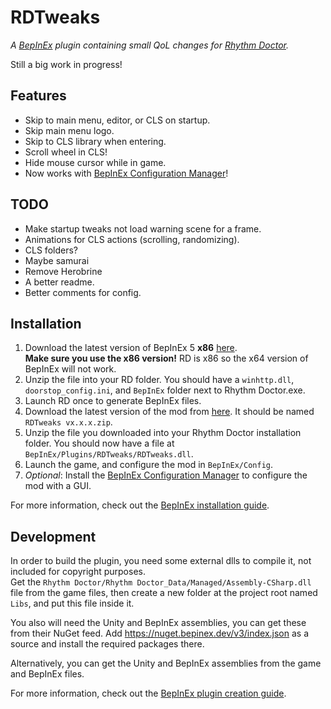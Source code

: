 # RDTweaks
*A [BepInEx](https://github.com/BepInEx/BepInEx) plugin containing small QoL changes for [Rhythm Doctor](https://rhythmdr.com/).*

Still a big work in progress!


## Features
- Skip to main menu, editor, or CLS on startup.
- Skip main menu logo.
- Skip to CLS library when entering.
- Scroll wheel in CLS!
- Hide mouse cursor while in game.
- Now works with [BepInEx Configuration Manager](https://github.com/BepInEx/BepInEx.ConfigurationManager)!

## TODO
- Make startup tweaks not load warning scene for a frame.
- Animations for CLS actions (scrolling, randomizing).
- CLS folders?
- Maybe samurai
- Remove Herobrine
- A better readme.
- Better comments for config.

## Installation
1. Download the latest version of BepInEx 5 **x86** [here](https://github.com/BepInEx/BepInEx/releases). \
**Make sure you use the x86 version!** RD is x86 so the x64 version of BepInEx will not work.
2. Unzip the file into your RD folder. You should have a `winhttp.dll`, `doorstop_config.ini`, and `BepInEx` folder next to Rhythm Doctor.exe.
3. Launch RD once to generate BepInEx files.
4. Download the latest version of the mod from [here](https://github.com/huantianad/RDTweaks/releases). It should be named `RDTweaks vx.x.x.zip`.
5. Unzip the file you downloaded into your Rhythm Doctor installation folder. You should now have a file at `BepInEx/Plugins/RDTweaks/RDTweaks.dll`.
6. Launch the game, and configure the mod in `BepInEx/Config`.
7. *Optional*: Install the [BepInEx Configuration Manager](https://github.com/BepInEx/BepInEx.ConfigurationManager) to configure the mod with a GUI.

For more information, check out the [BepInEx installation guide](https://docs.bepinex.dev/articles/user_guide/installation/index.html).

## Development
In order to build the plugin, you need some external dlls to compile it, not included for copyright purposes.\
Get the `Rhythm Doctor/Rhythm Doctor_Data/Managed/Assembly-CSharp.dll` file from the game files,
then create a new folder at the project root named `Libs`, and put this file inside it.

You also will need the Unity and BepInEx assemblies, you can get these from their NuGet feed.
Add https://nuget.bepinex.dev/v3/index.json as a source and install the required packages there.

Alternatively, you can get the Unity and BepInEx assemblies from the game and BepInEx files.


For more information, check out the [BepInEx plugin creation guide](https://docs.bepinex.dev/articles/dev_guide/plugin_tutorial/index.html).
